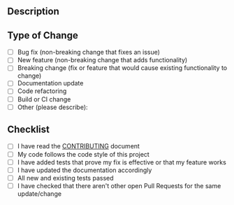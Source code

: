 <!--
  Thanks for contributing to flutter_serper!
  
  This PR template follows the Conventional Commits specification:
  https://www.conventionalcommits.org/
  
  Please provide a clear title that starts with one of these prefixes:
  - feat: A new feature
  - fix: A bug fix
  - docs: Documentation only changes
  - style: Changes that do not affect the meaning of the code
  - refactor: A code change that neither fixes a bug nor adds a feature
  - perf: A code change that improves performance
  - test: Adding missing tests or correcting existing tests
  - chore: Changes to the build process or auxiliary tools
-->

## Description

<!-- Describe the changes made in this PR -->

## Type of Change

- [ ] Bug fix (non-breaking change that fixes an issue)
- [ ] New feature (non-breaking change that adds functionality)
- [ ] Breaking change (fix or feature that would cause existing functionality to change)
- [ ] Documentation update
- [ ] Code refactoring
- [ ] Build or CI change
- [ ] Other (please describe):

## Checklist

- [ ] I have read the [CONTRIBUTING](../CONTRIBUTING.md) document
- [ ] My code follows the code style of this project
- [ ] I have added tests that prove my fix is effective or that my feature works
- [ ] I have updated the documentation accordingly
- [ ] All new and existing tests passed
- [ ] I have checked that there aren't other open Pull Requests for the same update/change
